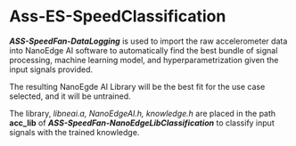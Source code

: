 # Ass-ES-SpeedClassification
***ASS-SpeedFan-DataLogging*** is used to import the raw accelerometer data into NanoEdge AI software to 
automatically find the best bundle of signal processing, machine learning model, and hyperparametrization given the input signals provided.

The resulting NanoEgde AI Library will be the best fit for the use case selected, and it will be untrained.

The library, *libneai.a, NanoEdgeAI.h, knowledge.h* are placed in the path **acc_lib** of ***ASS-SpeedFan-NanoEdgeLibClassification*** to classify input signals with the trained knowledge.
